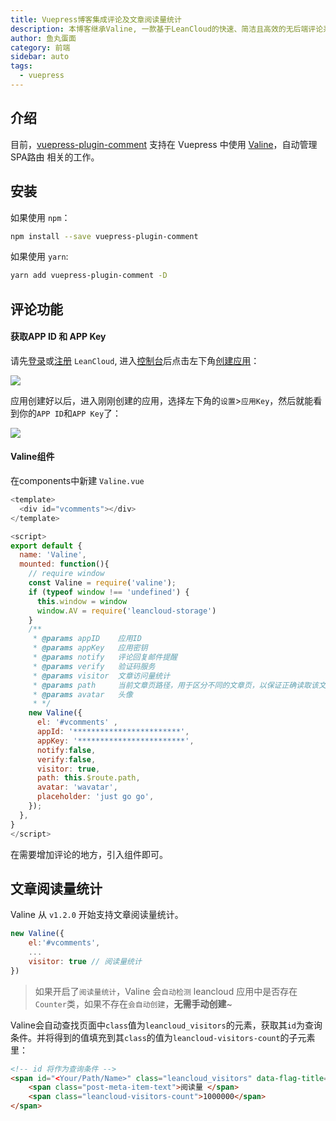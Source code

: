 ```yaml
---
title: Vuepress博客集成评论及文章阅读量统计
description: 本博客继承Valine, 一款基于LeanCloud的快速、简洁且高效的无后端评论系统。理论上支持但不限于静态博客，目前已有Hexo、Jekyll、Typecho、Hugo、Ghost 等博客程序在使用Valine...
author: 鱼丸蛋面
category: 前端
sidebar: auto
tags:
  - vuepress
---
```


## 介绍

目前，[vuepress-plugin-comment](https://github.com/dongyuanxin/vuepress-plugin-comment) 支持在 Vuepress 中使用 [Valine](https://valine.js.org/)，自动管理 SPA路由 相关的工作。

## 安装 

如果使用 `npm`：

```sh
npm install --save vuepress-plugin-comment
```

如果使用 `yarn`:

```sh
yarn add vuepress-plugin-comment -D
```

## 评论功能

#### 获取APP ID 和 APP Key

请先[登录](https://leancloud.cn/dashboard/login.html#/signin)或[注册](https://leancloud.cn/dashboard/login.html#/signup) `LeanCloud`, 进入[控制台](https://leancloud.cn/dashboard/applist.html#/apps)后点击左下角[创建应用](https://leancloud.cn/dashboard/applist.html#/newapp)：

![](https://i.loli.net/2019/06/21/5d0c995c86fac81746.jpg)

应用创建好以后，进入刚刚创建的应用，选择左下角的`设置`>`应用Key`，然后就能看到你的`APP ID`和`APP Key`了：

![](https://i.loli.net/2019/06/21/5d0c997a60baa24436.jpg)

#### Valine组件

在components中新建 `Valine.vue`

```js
<template>
  <div id="vcomments"></div>
</template>

<script>
export default {
  name: 'Valine',
  mounted: function(){
    // require window 
    const Valine = require('valine');
    if (typeof window !== 'undefined') {
      this.window = window
      window.AV = require('leancloud-storage')
    }
    /**
     * @params appID    应用ID
     * @params appKey   应用密钥
     * @params notify   评论回复邮件提醒
     * @params verify   验证码服务
     * @params visitor  文章访问量统计
     * @params path     当前文章页路径，用于区分不同的文章页，以保证正确读取该文章页下的评论列表
     * @params avatar   头像
     * */ 
    new Valine({
      el: '#vcomments' ,
      appId: '************************',
      appKey: '************************',
      notify:false, 
      verify:false, 
      visitor: true,
      path: this.$route.path,
      avatar: 'wavatar', 
      placeholder: 'just go go',
    });
  },
}
</script>
```
在需要增加评论的地方，引入组件即可。

## 文章阅读量统计

Valine 从 `v1.2.0` 开始支持文章阅读量统计。

``` js
new Valine({
    el:'#vcomments',
    ...
    visitor: true // 阅读量统计
})
```

> 如果开启了`阅读量统计`，Valine 会`自动检测` leancloud 应用中是否存在`Counter`类，如果不存在`会自动创建`，**无需手动创建**~


Valine会自动查找页面中`class`值为`leancloud_visitors`的元素，获取其`id`为查询条件。并将得到的值填充到其`class`的值为`leancloud-visitors-count`的子元素里：

``` html
<!-- id 将作为查询条件 -->
<span id="<Your/Path/Name>" class="leancloud_visitors" data-flag-title="Your Article Title">
    <span class="post-meta-item-text">阅读量 </span>
    <span class="leancloud-visitors-count">1000000</span>
</span>
```